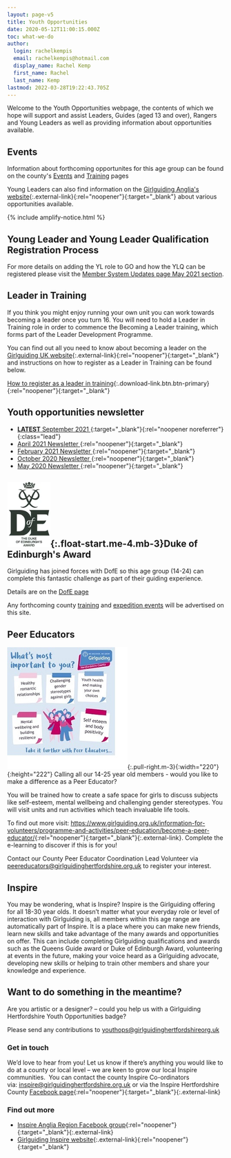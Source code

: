 ```yaml
---
layout: page-v5
title: Youth Opportunities
date: 2020-05-12T11:00:15.000Z
toc: what-we-do
author:
  login: rachelkempis
  email: rachelkempis@hotmail.com
  display_name: Rachel Kemp
  first_name: Rachel
  last_name: Kemp
lastmod: 2022-03-28T19:22:43.705Z
---
```

Welcome to the Youth Opportunities webpage, the contents of which we hope will support and assist Leaders, Guides (aged 13 and over), Rangers and Young Leaders as well as providing information about opportunities available.

## Events

Information about forthcoming opportunites for this age group can be found on the county's [Events](/events/) and [Training](/training/) pages

Young Leaders can also find information on the [Girlguiding Anglia's website](https://www.girlguiding-anglia.org.uk/young-leader-opportunities){:.external-link}{:rel="noopener"}{:target="_blank"} about various opportunities available.

{% include amplify-notice.html %}

## Young Leader and Young Leader Qualification Registration Process

For more details on adding the YL role to GO and how the YLQ can be registered please visit the [Member System Updates page May 2021 section](/membership-system-updates/2021/#may-2021).

## Leader in Training

If you think you might enjoy running your own unit you can work towards becoming a leader once you turn 16.  You will need to hold a Leader in Training role in order to commence the Becoming a Leader training, which forms part of the Leader Development Programme.

You can find out all you need to know about becoming a leader on the [Girlguiding UK website](https://www.girlguiding.org.uk/making-guiding-happen/learning-and-development/leadership-skills/become-a-girlguiding-leader/){:.external-link}{:rel="noopener"}{:target="_blank"} and instructions on how to register as a Leader in Training can be found below.  

[How to register as a leader in training](/assets/docs/2022/how-to-register-as-a-lit.pdf){:.download-link.btn.btn-primary}{:rel="noopener"}{:target="_blank"}

## Youth opportunities newsletter

- [**LATEST** September 2021 <i class="fa fa-file-pdf-o"></i>](/assets/docs/youth-ops-september-2021-newsletter.pdf){:target="_blank"}{:rel="noopener noreferrer"}{:class="lead"}
- [April 2021 Newsletter <i class="fa fa-file-pdf-o"></i>](/wp-content/uploads/2021/04/g-ops-newsletter-April-2021.pdf){:rel="noopener"}{:target="_blank"}
- [February 2021 Newsletter <i class="fa fa-file-pdf-o"></i>](/wp-content/uploads/2021/04/g-ops-newsletter-3.pdf){:rel="noopener"}{:target="_blank"}
- [October 2020 Newsletter <i class="fa fa-file-pdf-o"></i>](/wp-content/uploads/2021/04/Youth-Opportunities-Team-October-2020-Newsletter.pdf){:rel="noopener"}{:target="_blank"}
- [May 2020 Newsletter <i class="fa fa-file-pdf-o"></i>](/wp-content/uploads/2021/04/g-ops-newsletter-May-20-.pdf){:rel="noopener"}{:target="_blank"}

## ![Duke of Edinburgh's Award Scheme logo](/assets/images/2022/11/dofe-logo-sm.webp){:.float-start.me-4.mb-3}Duke of Edinburgh's Award

Girlguiding has joined forces with DofE so this age group (14-24) can complete this fantastic challenge as part of their guiding experience.

Details are on the [DofE page](https://www.girlguidinghertfordshire.org.uk/youth-opportunities/dofe/)

Any forthcoming county [training](/training/) and [expedition events](/events/) will be advertised on this site.

## Peer Educators

![Peer Educator Poster](/wp-content/uploads/2021/06/Peer-Educators-Advert.jpg){:.pull-right.m-3}{:width="220"}{:height="222"}
Calling all our 14-25 year old members - would you like to make a difference as a Peer Educator?

You will be trained how to create a safe space for girls to discuss subjects like self-esteem, mental wellbeing and challenging gender stereotypes. You will visit units and run activities which teach invaluable life tools.

To find out more visit: <https://www.girlguiding.org.uk/information-for-volunteers/programme-and-activities/peer-education/become-a-peer-educator/>{:rel="noopener"}{:target="_blank"}{:.external-link}. Complete the e-learning to discover if this is for you!

Contact our County Peer Educator Coordination Lead Volunteer via <peereducators@girlguidinghertfordshire.org.uk> to register your interest.

## Inspire

You may be wondering, what is Inspire? Inspire is the Girlguiding offering for all 18-30 year olds. It doesn’t matter what your everyday role or level of interaction with Girlguiding is, all members within this age range are automatically part of Inspire. It is a place where you can make new friends, learn new skills and take advantage of the many awards and opportunities on offer. This can include completing Girlguiding qualifications and awards such as the Queens Guide award or Duke of Edinburgh Award, volunteering at events in the future, making your voice heard as a Girlguiding advocate, developing new skills or helping to train other members and share your knowledge and experience.

## Want to do something in the meantime?

Are you artistic or a designer? – could you help us with a Girlguiding Hertfordshire Youth Opportunities badge?

Please send any contributions to <youthops@girlguidinghertfordshireorg.uk>

### Get in touch

We’d love to hear from you! Let us know if there’s anything you would like to do at a county or local level – we are keen to grow our local Inspire communities.  You can contact the county Inspire Co-ordinators via: <inspire@girlguidinghertfordshire.org.uk> or via the Inspire Hertfordshire County [Facebook page](https://www.facebook.com/Girlguiding-Inspire-Hertfordshire-County-102150821734797){:rel="noopener"}{:target="_blank"}{:.external-link}

### Find out more

- [Inspire Anglia Region Facebook group](https://www.facebook.com/groups/472146129995847){:rel="noopener"}{:target="_blank"}{:.external-link}
- [Girlguiding Inspire website](https://www.girlguiding.org.uk/what-we-do/inspire/){:.external-link}{:rel="noopener"}{:target="_blank"}

